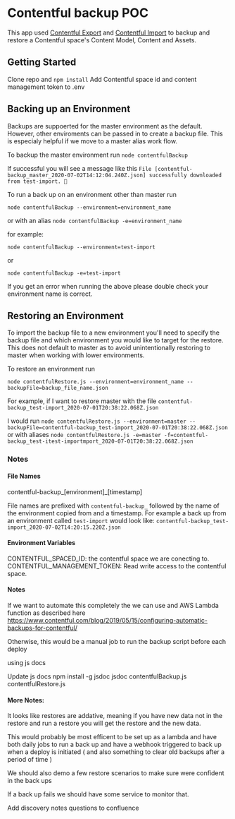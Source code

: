# Contentful backup POC

This app used [Contentful Export](https://github.com/contentful/contentful-expor) and [Contentful Import](https://github.com/contentful/contentful-import) to backup and restore a Contentful space's Content Model, Content and Assets.

## Getting Started

Clone repo and `npm install`
Add Contentful space id and content management token to .env

## Backing up an Environment

Backups are suppoerted for the master environment as the default. However, other enviroments can be passed in to create a backup file. This is especialy helpful if we move to a master alias work flow.

To backup the master environment
run `node contentfulBackup`

If successful you will see a message like this
```File [contentful-backup_master_2020-07-02T14:12:04.240Z.json] successfully downloaded from test-import. 🚀```

To run a back up on an environment other than master run

`node contentfulBackup --environment=environment_name`

or with an alias `node contentfulBackup -e=environment_name`

for example:

`node contentfulBackup --environment=test-import`

or

`node contentfulBackup -e=test-import`

If you get an error when running the above please double check your environment name is correct.

## Restoring an Environment

To import the backup file to a new environment you'll need to specify the backup file and which environment you would like to target for the restore. This does not default to master as to avoid unintentionally restoring to master when working with lower environments.

To restore an environment
run

`node contentfulRestore.js --environment=environment_name --backupFile=backup_file_name.json`

For example, if I want to restore master with the file `contentful-backup_test-import_2020-07-01T20:38:22.068Z.json`

I would run
`node contentfulRestore.js --environment=master --backupFile=contentful-backup_test-import_2020-07-01T20:38:22.068Z.json`
or with aliases
`node contentfulRestore.js -e=master -f=contentful-backup_test-itest-importmport_2020-07-01T20:38:22.068Z.json`


### Notes

#### File Names

contentful-backup\_[environment]\_[timestamp]

File names are prefixed with `contentful-backup_` followed by the name of the environment copied from and a timestamp.
For example a back up from an environment called `test-import` would look like:
`contentful-backup_test-import_2020-07-02T14:20:15.220Z.json`

#### Environment Variables

CONTENTFUL\_SPACED\_ID:  the contentful space we are conecting to.
CONTENTFUL\_MANAGEMENT\_TOKEN: Read write access to the contentful space.


#### Notes

If we want to automate this completely the we can use and AWS Lambda function as described here
https://www.contentful.com/blog/2019/05/15/configuring-automatic-backups-for-contentful/

Otherwise, this would be a manual job to run the backup script before each deploy

using js docs

Update js docs
npm install -g jsdoc
jsdoc contentfulBackup.js  contentfulRestore.js


#### More Notes:

It looks like restores are addative, meaning if you have new data not in the restore and run a restore you will get the restore and the new data.

This would probably be most efficent to be set up as a lambda and have both daily jobs to run a back up and have a webhook triggered to back up when a deploy is initiated ( and also something to clear old backups after a period of time )

We should also demo a few restore scenarios to make sure were confident in the back ups

If a back up fails we should have some service to monitor that.

Add discovery notes questions to confluence
